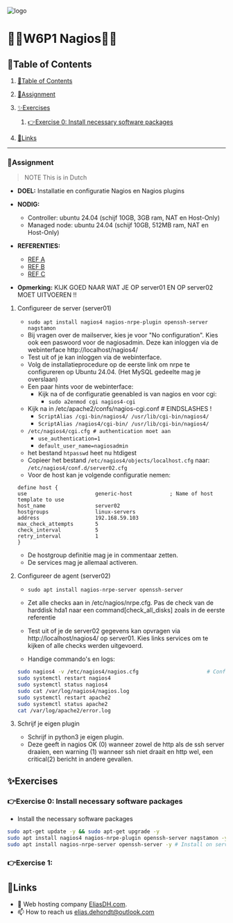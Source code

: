 ![logo](https://eliasdh.com/assets/media/images/logo-github.png)
# 💙🤍W6P1 Nagios🤍💙

## 📘Table of Contents

1. [📘Table of Contents](#📘table-of-contents)
2. [📝Assignment](#📝assignment)
3. [✨Exercises](#✨exercises)
    1. [👉Exercise 0: Install necessary software packages](#👉exercise-0-install-necessary-software-packages)

4. [🔗Links](#🔗links)

---

### 📝Assignment 
> NOTE This is in Dutch

- **DOEL:** Installatie en configuratie Nagios en Nagios plugins

- **NODIG:**  
    - Controller: ubuntu 24.04 (schijf 10GB, 3GB ram, NAT en Host-Only) 
    - Managed node: ubuntu 24.04 (schijf 10GB, 512MB ram, NAT en Host-Only)

- **REFERENTIES:**
    - [REF A](https://ubuntu.com/server/docs/tools-nagios)
    - [REF B](https://tecadmin.net/how-to-create-own-nagios-plugin-using-bash-shell-script)
    - [REF C](http://nagios.sourceforge.net/docs/nrpe/NRPE.pdf)

- **Opmerking:** KIJK GOED NAAR WAT JE OP  server01  EN OP server02 MOET UITVOEREN !!

1. Configureer de server (server01)
    - `sudo apt install nagios4 nagios-nrpe-plugin openssh-server nagstamon`
    - Bij vragen over de mailserver, kies je voor "No configuration". Kies ook een paswoord voor de nagiosadmin. Deze kan inloggen via de webinterface http://localhost/nagios4/
    - Test uit of je kan inloggen via de webinterface.
    - Volg de installatieprocedure op de eerste link om nrpe te configureren op Ubuntu 24.04. (Het MySQL gedeelte mag je overslaan)
    - Een paar hints voor de webinterface:
        - Kijk na of de configuratie geenabled is van nagios en voor cgi:
            - `sudo a2enmod cgi nagios4-cgi`
    - Kijk na in  /etc/apache2/confs/nagios-cgi.conf    # EINDSLASHES !
        - `ScriptAlias /cgi-bin/nagios4/ /usr/lib/cgi-bin/nagios4/`
        - `ScriptAlias /nagios4/cgi-bin/ /usr/lib/cgi-bin/nagios4/`
    - `/etc/nagios4/cgi.cfg # authentication moet aan`
        - `use_authentication=1`
        - `default_user_name=nagiosadmin`
    - het bestand `htpasswd` heet nu htdigest
    - Copieer het bestand `/etc/nagios4/objects/localhost.cfg` naar: `/etc/nagios4/conf.d/server02.cfg`
    - Voor de host kan je volgende configuratie nemen:
    ```dns
    define host {
    use                      generic-host            ; Name of host template to use
    host_name                server02
    hostgroups               linux-servers
    address                  192.168.59.103
    max_check_attempts       5
    check_interval           5
    retry_interval           1
    }
    ```
    - De hostgroup definitie mag je in commentaar zetten. 
    - De services mag je allemaal activeren.

2. Configureer de agent (server02)
    - `sudo apt install nagios-nrpe-server openssh-server`
    - Zet alle checks aan in /etc/nagios/nrpe.cfg. Pas de check van de harddisk hda1 naar een command[check_all_disks] zoals  in de eerste referentie

    - Test uit of je de server02 gegevens kan opvragen via http://localhost/nagios4/ op server01. Kies links services om te kijken of alle checks werden uitgevoerd.
    - Handige commando's en logs:
    ```bash
    sudo nagios4 -v /etc/nagios4/nagios.cfg                      # Config check!
    sudo systemctl restart nagios4
    sudo systemctl status nagios4
    sudo cat /var/log/nagios4/nagios.log
    sudo systemctl restart apache2
    sudo systemctl status apache2
    cat /var/log/apache2/error.log
    ```

3. Schrijf je eigen plugin
    - Schrijf in python3 je eigen plugin. 
    - Deze geeft in nagios OK (0)  wanneer zowel de http als de ssh server draaien, een warning (1)  wanneer ssh niet draait en http wel, een critical(2) bericht in andere gevallen.

## ✨Exercises

### 👉Exercise 0: Install necessary software packages

- Install the necessary software packages
```bash
sudo apt-get update -y && sudo apt-get upgrade -y
sudo apt install nagios4 nagios-nrpe-plugin openssh-server nagstamon -y # Install on server01
sudo apt install nagios-nrpe-server openssh-server -y # Install on server02
```

### 👉Exercise 1:








## 🔗Links
- 👯 Web hosting company [EliasDH.com](https://eliasdh.com).
- 📫 How to reach us elias.dehondt@outlook.com